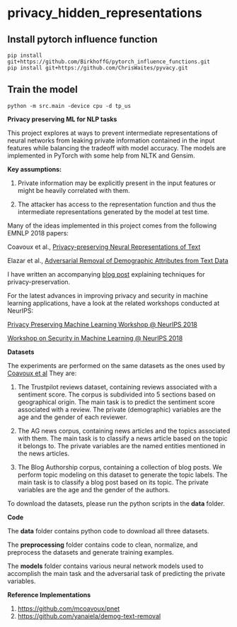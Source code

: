 # privacy_hidden_representations

## Install pytorch influence function

```
pip install git+https://github.com/BirkhoffG/pytorch_influence_functions.git
pip install git+https://github.com/ChrisWaites/pyvacy.git
```

## Train the model
```
python -m src.main -device cpu -d tp_us
```


**Privacy preserving ML for NLP tasks**


This project explores at ways to prevent intermediate representations of neural networks from leaking private information contained in the input features while balancing the tradeoff with model accuracy. The models are implemented in PyTorch with some help from NLTK and Gensim.

**Key assumptions:**
1. Private information may be explicitly present in the input features or might be heavily correlated with them.

2. The attacker has access to the representation function and thus the intermediate representations generated by the model at test time.

Many of the ideas implemented in this project comes from the following EMNLP 2018 papers:

Coavoux et al., [Privacy-preserving Neural Representations of Text](http://aclweb.org/anthology/D18-1001)

Elazar et al., [Adversarial Removal of Demographic Attributes from Text Data](http://aclweb.org/anthology/D18-1002)

I have written an accompanying [blog post](https://medium.com/@piesauce/what-i-learned-from-emnlp2018-papers-part-2-4ae0f550ced8) explaining techniques for privacy-preservation.

For the latest advances in improving privacy and security in machine learning applications, have a look at the related workshops conducted at NeurIPS:

[Privacy Preserving Machine Learning Workshop @ NeurIPS 2018](https://ppml-workshop.github.io/ppml/)

[Workshop on Security in Machine Learning @ NeurIPS 2018](https://secml2018.github.io/)

**Datasets**

The experiments are performed on the same datasets as the ones used by [Coavoux et al](http://aclweb.org/anthology/D18-1001)
They are:
1. The Trustpilot reviews dataset, containing reviews associated with a sentiment score. The corpus is subdivided into 5 sections based on geographical origin. The main task is to predict the sentiment score associated with a review. The private (demographic) variables are the age and the gender of each reviewer.

2. The AG news corpus, containing news articles and the topics associated with them. The main task is to classify a news article based on the topic it belongs to. The private variables are the named entities mentioned in the news articles.

3. The Blog Authorship corpus, containing a collection of blog posts. We perform topic modeling on this dataset to generate the topic labels. The main task is to classify a blog post based on its topic. The private variables are the age and the gender of the authors.

To download the datasets, please run the python scripts in the **data** folder.

**Code**

The **data** folder contains python code to download all three datasets.

The **preprocessing** folder contains code to clean, normalize, and preprocess the datasets and generate training examples.

The **models** folder contains various neural network models used to accomplish the main task and the adversarial task of predicting the private variables.


**Reference Implementations**

1. https://github.com/mcoavoux/pnet
2. https://github.com/yanaiela/demog-text-removal






